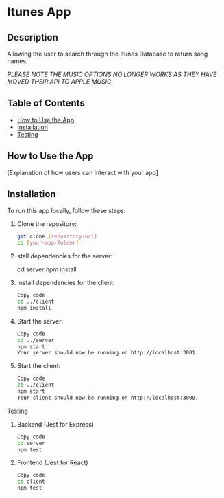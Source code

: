 # Itunes App

## Description

Allowing the user to search through the Itunes Database to return song names.

_PLEASE NOTE THE MUSIC OPTIONS NO LONGER WORKS AS THEY HAVE MOVED THEIR API TO APPLE MUSIC_

## Table of Contents

- [How to Use the App](#how-to-use-the-app)
- [Installation](#installation)
- [Testing](#testing)

## How to Use the App

[Explanation of how users can interact with your app]

## Installation

To run this app locally, follow these steps:

1. Clone the repository:

   ```bash
   git clone [repository-url]
   cd [your-app-folder]

   ```

2. stall dependencies for the server:

   cd server
   npm install

3. Install dependencies for the client:

   ```bash
   Copy code
   cd ../client
   npm install

   ```

4. Start the server:

   ```bash
   Copy code
   cd ../server
   npm start
   Your server should now be running on http://localhost:3001.

   ```

5. Start the client:

   ```bash
   Copy code
   cd ../client
   npm start
   Your client should now be running on http://localhost:3000.
   ```

Testing

1. Backend (Jest for Express)

   ```bash
   Copy code
   cd server
   npm test
   ```

2. Frontend (Jest for React)

   ```bash
   Copy code
   cd client
   npm test
   ```
